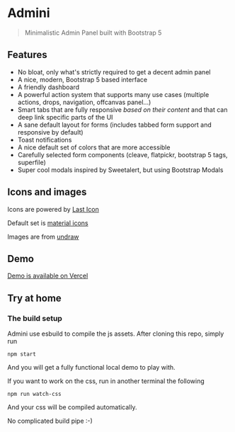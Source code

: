 # Admini

> Minimalistic Admin Panel built with Bootstrap 5

## Features

- No bloat, only what's strictly required to get a decent admin panel
- A nice, modern, Bootstrap 5 based interface
- A friendly dashboard
- A powerful action system that supports many use cases (multiple actions, drops, navigation, offcanvas panel...)
- Smart tabs that are fully responsive *based on their content* and that can deep link specific parts of the UI
- A sane default layout for forms (includes tabbed form support and responsive by default)
- Toast notifications
- A nice default set of colors that are more accessible
- Carefully selected form components (cleave, flatpickr, bootstrap 5 tags, superfile)
- Super cool modals inspired by Sweetalert, but using Bootstrap Modals

## Icons and images

Icons are powered by [Last Icon](https://github.com/lekoala/last-icon)

Default set is [material icons](https://fonts.google.com/icons)

Images are from [undraw](https://undraw.co/)

## Demo

[Demo is available on Vercel](https://admini.vercel.app/)

## Try at home

### The build setup

Admini use esbuild to compile the js assets. After cloning this repo, simply run

```
npm start
```

And you will get a fully functional local demo to play with.

If you want to work on the css, run in another terminal the following

```
npm run watch-css
```

And your css will be compiled automatically.

No complicated build pipe :-)